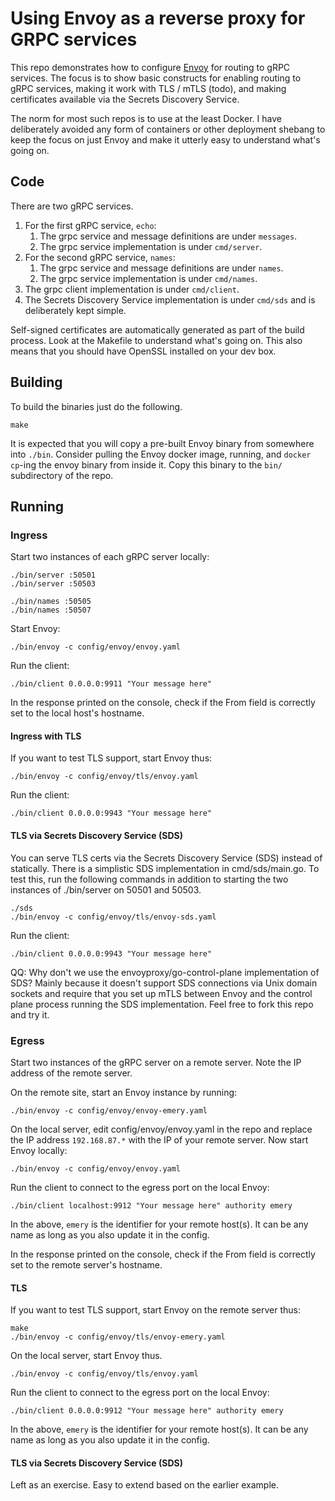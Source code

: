 # Using Envoy as a reverse proxy for GRPC services

This repo demonstrates how to configure [Envoy](https://www.envoyproxy.io/) for
routing to gRPC services. The focus is to show basic constructs for enabling
routing to gRPC services, making it work with TLS / mTLS (todo), and making
certificates available via the Secrets Discovery Service.

The norm for most such repos is to use at the least Docker. I have deliberately
avoided any form of containers or other deployment shebang to keep the focus
on just Envoy and make it utterly easy to understand what's going on.

## Code
There are two gRPC services.

1. For the first gRPC service, `echo`:
   1. The grpc service and message definitions are under `messages`.
   2. The grpc service implementation is under `cmd/server`.
1. For the second gRPC service, `names`:
   1. The grpc service and message definitions are under `names`.
   2. The grpc service implementation is under `cmd/names`.
3. The grpc client implementation is under `cmd/client`.
4. The Secrets Discovery Service implementation is under `cmd/sds` and is
deliberately kept simple.

Self-signed certificates are automatically generated as part of the build
process. Look at the Makefile to understand what's going on. This also means
that you should have OpenSSL installed on your dev box.

## Building
To build the binaries just do the following.

    make

It is expected that you will copy a pre-built Envoy binary from somewhere into
`./bin`.  Consider pulling the Envoy docker image, running, and `docker cp`-ing
the envoy binary from inside it. Copy this binary to the `bin/` subdirectory of
the repo.

## Running

### Ingress
Start two instances of each gRPC server locally:

    ./bin/server :50501
    ./bin/server :50503

    ./bin/names :50505
    ./bin/names :50507

Start Envoy:

    ./bin/envoy -c config/envoy/envoy.yaml

Run the client:

    ./bin/client 0.0.0.0:9911 "Your message here"

In the response printed on the console, check if the From field is correctly set
to the local host's hostname.

#### Ingress with TLS
If you want to test TLS support, start Envoy thus:

    ./bin/envoy -c config/envoy/tls/envoy.yaml

Run the client:

    ./bin/client 0.0.0.0:9943 "Your message here"

#### TLS via Secrets Discovery Service (SDS)
You can serve TLS certs via the Secrets Discovery Service (SDS) instead of
statically. There is a simplistic SDS implementation in cmd/sds/main.go. To
test this, run the following commands in addition to starting the two
instances of ./bin/server on 50501 and 50503.

	./sds
    ./bin/envoy -c config/envoy/tls/envoy-sds.yaml

Run the client:

    ./bin/client 0.0.0.0:9943 "Your message here"

QQ: Why don't we use the envoyproxy/go-control-plane implementation of SDS?
Mainly because it doesn't support SDS connections via Unix domain sockets
and require that you set up mTLS between Envoy and the control plane process
running the SDS implementation. Feel free to fork this repo and try it.

### Egress
Start two instances of the gRPC server on a remote server. Note the IP
address of the remote server.

On the remote site, start an Envoy instance by running:

    ./bin/envoy -c config/envoy/envoy-emery.yaml

On the local server, edit config/envoy/envoy.yaml in the repo and replace
the IP address `192.168.87.*` with the IP of your remote server. Now start
Envoy locally:

    ./bin/envoy -c config/envoy/envoy.yaml

Run the client to connect to the egress port on the local Envoy:

    ./bin/client localhost:9912 "Your message here" authority emery

In the above, `emery` is the identifier for your remote host(s). It can be any
name as long as you also update it in the config.

In the response printed on the console, check if the From field is correctly set
to the remote server's hostname.

#### TLS
If you want to test TLS support, start Envoy on the remote server thus:

    make
    ./bin/envoy -c config/envoy/tls/envoy-emery.yaml

On the local server, start Envoy thus.

    ./bin/envoy -c config/envoy/tls/envoy.yaml

Run the client to connect to the egress port on the local Envoy:

    ./bin/client 0.0.0.0:9912 "Your message here" authority emery

In the above, `emery` is the identifier for your remote host(s). It can be any
name as long as you also update it in the config.

#### TLS via Secrets Discovery Service (SDS)
Left as an exercise. Easy to extend based on the earlier example.
